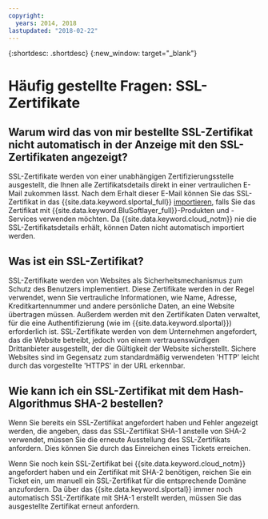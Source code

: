 ```yaml
---
copyright:
  years: 2014, 2018
lastupdated: "2018-02-22"
---
```


{:shortdesc: .shortdesc}
{:new_window: target="_blank"}

<a name="top"></a>
# Häufig gestellte Fragen: SSL-Zertifikate

## Warum wird das von mir bestellte SSL-Zertifikat nicht automatisch in der Anzeige mit den SSL-Zertifikaten angezeigt?

SSL-Zertifikate werden von einer unabhängigen Zertifizierungsstelle ausgestellt, die Ihnen alle Zertifikatsdetails direkt in einer vertraulichen E-Mail zukommen lässt. Nach dem Erhalt dieser E-Mail können Sie das SSL-Zertifikat in das {{site.data.keyword.slportal_full}} [importieren](import-ssl-certificate.html), falls Sie das Zertifikat mit {{site.data.keyword.BluSoftlayer_full}}-Produkten und -Services verwenden möchten. Da {{site.data.keyword.cloud_notm}} nie die SSL-Zertifikatsdetails erhält, können Daten nicht automatisch importiert werden.

## Was ist ein SSL-Zertifikat?

SSL-Zertifikate werden von Websites als Sicherheitsmechanismus zum Schutz des Benutzers implementiert. Diese Zertifikate werden in der Regel verwendet, wenn Sie vertrauliche Informationen, wie Name, Adresse, Kreditkartennummer und andere persönliche Daten, an eine Website übertragen müssen. Außerdem werden mit den Zertifikaten Daten verwaltet, für die eine Authentifizierung (wie im {{site.data.keyword.slportal}}) erforderlich ist. SSL-Zertifikate werden von dem Unternehmen angefordert, das die Website betreibt, jedoch von einem vertrauenswürdigen Drittanbieter ausgestellt, der die Gültigkeit der Website sicherstellt. Sichere Websites sind im Gegensatz zum standardmäßig verwendeten 'HTTP' leicht durch das vorgestellte 'HTTPS' in der URL erkennbar.

## Wie kann ich ein SSL-Zertifikat mit dem Hash-Algorithmus SHA-2 bestellen?

Wenn Sie bereits ein SSL-Zertifikat angefordert haben und Fehler angezeigt werden, die angeben, dass das SSL-Zertifikat SHA-1 anstelle von SHA-2 verwendet, müssen Sie die erneute Ausstellung des SSL-Zertifikats anfordern. Dies können Sie durch das Einreichen eines Tickets erreichen.

Wenn Sie noch kein SSL-Zertifikat bei {{site.data.keyword.cloud_notm}} angefordert haben und ein Zertifikat mit SHA-2 benötigen, reichen Sie ein Ticket ein, um manuell ein SSL-Zertifikat für die entsprechende Domäne anzufordern. Da über das {{site.data.keyword.slportal}} immer noch automatisch SSL-Zertifikate mit SHA-1 erstellt werden, müssen Sie das ausgestellte Zertifikat erneut anfordern.
